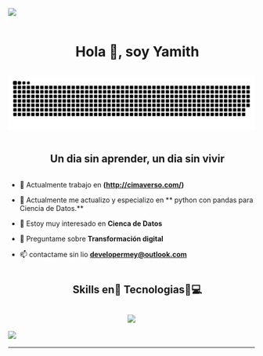 
<!--horizontal divider(gradiant)-->
<img src="https://user-images.githubusercontent.com/73097560/115834477-dbab4500-a447-11eb-908a-139a6edaec5c.gif">

<!--h1 without bottom border-->
<div id="user-content-toc">
  <ul align="center">
    <summary><h1 style="display: inline-block">Hola 👋, soy Yamith</h1></summary>
  </ul>
</div>


<!--- snake -->
<div align="center">
  <img  src="https://github.com/1999AZZAR/1999AZZAR/blob/main/resources/img/grid-snake.svg"
       alt="snake" /></a>
</div>


<!--h2 without bottom border-->
<div id="user-content-toc">
  <ul align="center">
    <summary><h2 style="display: inline-block">Un dia sin aprender, un dia sin vivir</h2></summary>
  </ul>
</div>


<!--Intro start-->
- 🔭 Actualmente trabajo en  **(http://cimaverso.com/)**

- 🌱 Actualmente me actualizo y especializo en  ** python con pandas para Ciencia de Datos.**

- 🤔 Estoy muy interesado en  **Cienca de Datos**

- 💬 Preguntame sobre **Transformación digital**

- 📫 contactame sin lio **developermey@outlook.com**







<!--h1 without bottom border-->
<div id="user-content-toc">
  <ul align="center">
    <summary><h2 style="display: inline-block">Skills en👨 Tecnologias🏻‍💻</h2></summary>
  </ul>
</div>
<!--tech stack icons-->
<p align="center">
  <a href="https://skillicons.dev">
    <img src="https://skillicons.dev/icons?i=git,github,html,css,js,bootstrap,figma,discord,idea,java,linux,mysql,py,vscode&perline=14" />
  </a>
</p>



<div align="center">
  

  
</div>

<!--horizontal divider(gradiant)-->
<img src="https://user-images.githubusercontent.com/73097560/115834477-dbab4500-a447-11eb-908a-139a6edaec5c.gif">

----------------------------------------------------------------------

